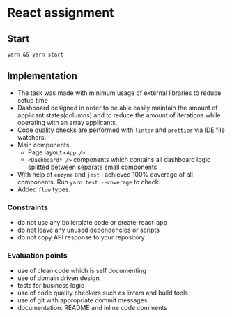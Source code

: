 # React assignment

## Start

`yarn && yarn start`

## Implementation

- The task was made with minimum usage of external libraries to reduce setup time
- Dashboard designed in order to be able easily maintain the amount of applicant states(columns) and to reduce the amount of iterations while operating with an array applicants.
- Code quality checks are performed with `linter` and `prettier` via IDE file watchers.
- Main components
    - Page layout `<App />`
    - `<Dashboard* />` components which contains all dashboard logic splitted between separate small components
- With help of `enzyme` and `jest` I achieved 100% coverage of all components. Run `yarn test --coverage` to check.
- Added `flow` types.     

### Constraints

- do not use any boilerplate code or create-react-app
- do not leave any unused dependencies or scripts
- do not copy API response to your repository

### Evaluation points

- use of clean code which is self documenting
- use of domain driven design
- tests for business logic
- use of code quality checkers such as linters and build tools
- use of git with appropriate commit messages
- documentation: README and inline code comments